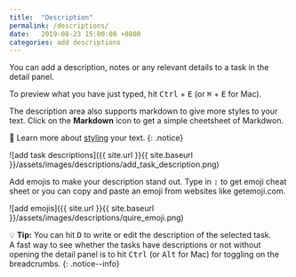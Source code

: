 ```yaml
---
title:  "Description"
permalink: /descriptions/
date:   2019-08-23 15:00:00 +0800
categories: add descriptions
---
```

You can add a description, notes or any relevant details to a task in the detail panel. 

To preview what you have just typed, hit <kbd>Ctrl</kbd> + <kbd>E</kbd> (or <kbd>⌘</kbd> + <kbd>E</kbd> for Mac). 

The description area also supports markdown to give more styles to your text. Click on the **Markdown** icon to get a simple cheetsheet of Markdwon. 

🔖 Learn more about [styling](/guide/styling/) your text. 
{: .notice}

![add task descriptions]({{ site.url }}{{ site.baseurl }}/assets/images/descriptions/add_task_description.png)

Add emojis to make your description stand out. Type in <kbd>:</kbd> to get emoji cheat sheet or you can copy and paste an emoji from websites like getemoji.com. 

![add emojis]({{ site.url }}{{ site.baseurl }}/assets/images/descriptions/quire_emoji.png)

💡 **Tip:** You can hit <kbd>D</kbd> to write or edit the description of the selected task. <br>
A fast way to see whether the tasks have descriptions or not without opening the detail panel is to hit <kbd>Ctrl</kbd> (or <kbd>Alt</kbd> for Mac) for toggling on the breadcrumbs. 
{: .notice--info}